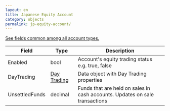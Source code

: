 ```yaml
---
layout: en
title: Japanese Equity Account
category: objects
permalink: jp-equity-account/
---
```


[See fields common among all account types.](../account/)

| Field | Type | Description |
| ----- | ---- | ----------- |
| Enabled | bool | Account's equity trading status e.g. true, false |
| DayTrading  | [Day Trading](../day-trading) | Data object with Day Trading properties |
| UnsettledFunds | decimal | Funds that are held on sales in cash accounts. Updates on sale transactions |